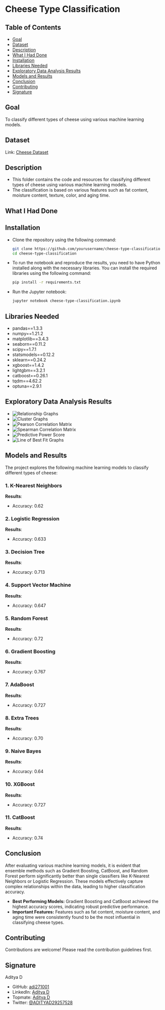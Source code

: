 # Cheese Type Classification

## Table of Contents

- [Goal](#goal)
- [Dataset](#dataset)
- [Description](#description)
- [What I Had Done](#what-i-had-done)
- [Installation](#installation)
- [Libraries Needed](#libraries-needed)
- [Exploratory Data Analysis Results](#exploratory-data-analysis-results)
- [Models and Results](#models-and-results)
- [Conclusion](#conclusion)
- [Contributing](#contributing)
- [Signature](#signature)

## Goal

To classify different types of cheese using various machine learning models.

## Dataset

Link: [Cheese Dataset](https://www.kaggle.com/datasets/jainaru/cheese-across-the-world)

## Description

* This folder contains the code and resources for classifying different types of cheese using various machine learning models.
* The classification is based on various features such as fat content, moisture content, texture, color, and aging time.

## What I Had Done

## Installation

* Clone the repository using the following command:
    ```bash
    git clone https://github.com/yourusername/cheese-type-classification.git
    cd cheese-type-classification
    ```

* To run the notebook and reproduce the results, you need to have Python installed along with the necessary libraries. You can install the required libraries using the following command:
    ```bash
    pip install -r requirements.txt
    ```

* Run the Jupyter notebook:
    ```bash
    jupyter notebook cheese-type-classification.ipynb
    ```

## Libraries Needed

* pandas==1.3.3
* numpy==1.21.2
* matplotlib==3.4.3
* seaborn==0.11.2
* scipy==1.7.1
* statsmodels==0.12.2
* sklearn==0.24.2
* xgboost==1.4.2
* lightgbm==3.2.1
* catboost==0.26.1
* tqdm==4.62.2
* optuna==2.9.1

## Exploratory Data Analysis Results

* ![Relationship Graphs](https://github.com/adi271001/ML-Crate/blob/cheese-classification/Cheese%20Classification/Images/__results___10_1.png)
* ![Cluster Graphs](https://github.com/adi271001/ML-Crate/blob/cheese-classification/Cheese%20Classification/Images/__results___12_1.png)
* ![Pearson Correlation Matrix](https://github.com/adi271001/ML-Crate/blob/cheese-classification/Cheese%20Classification/Images/__results___13_0.png)
* ![Spearman Correlation Matrix](https://github.com/adi271001/ML-Crate/blob/cheese-classification/Cheese%20Classification/Images/__results___16_0.png)
* ![Predictive Power Score](https://github.com/adi271001/ML-Crate/blob/cheese-classification/Cheese%20Classification/Images/__results___18_0.png)
* ![Line of Best Fit Graphs](https://github.com/adi271001/ML-Crate/blob/cheese-classification/Cheese%20Classification/Images/__results___20_0.png)

## Models and Results

The project explores the following machine learning models to classify different types of cheese:

### 1. K-Nearest Neighbors

**Results**:
- Accuracy: 0.62

### 2. Logistic Regression

**Results**:
- Accuracy: 0.633

### 3. Decision Tree

**Results**:
- Accuracy: 0.713

### 4. Support Vector Machine

**Results**:
- Accuracy: 0.647

### 5. Random Forest

**Results**:
- Accuracy: 0.72

### 6. Gradient Boosting

**Results**:
- Accuracy: 0.767

### 7. AdaBoost

**Results**:
- Accuracy: 0.727

### 8. Extra Trees

**Results**:
- Accuracy: 0.70

### 9. Naive Bayes

**Results**:
- Accuracy: 0.64

### 10. XGBoost

**Results**:
- Accuracy: 0.727

### 11. CatBoost

**Results**:
- Accuracy: 0.74

## Conclusion

After evaluating various machine learning models, it is evident that ensemble methods such as Gradient Boosting, CatBoost, and Random Forest perform significantly better than single classifiers like K-Nearest Neighbors or Logistic Regression. These models effectively capture complex relationships within the data, leading to higher classification accuracy.

- **Best Performing Models:** Gradient Boosting and CatBoost achieved the highest accuracy scores, indicating robust predictive performance.
- **Important Features:** Features such as fat content, moisture content, and aging time were consistently found to be the most influential in classifying cheese types.

## Contributing

Contributions are welcome! Please read the contribution guidelines first.

## Signature

Aditya D
* GitHub: [adi271001](https://www.github.com/adi271001)
* LinkedIn: [Aditya D](https://www.linkedin.com/in/aditya-d-23453a179/)
* Topmate: [Aditya D](https://topmate.io/aditya_d/)
* Twitter: [@ADITYAD29257528](https://x.com/ADITYAD29257528)
